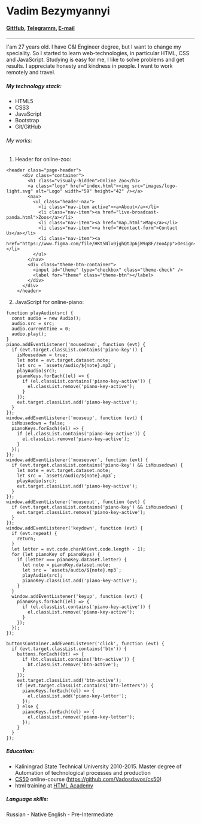 # Vadim Bezymyannyi
#### [GitHub](https://github.com/Vadosdavos), [Telegramm](https://t.me/inemidavos), [E-mail](bezbvap@gmail.com)
---
I'am 27 years old. I have C&I Engineer degree, but I want to change my speciality. So I started to learn web-technologies, in particular HTML, CSS and JavaScript. Studying is easy for me, I like to solve problems and get results. I appreciate honesty and kindness in people. I want to work remotely and travel.

##### My technology stack: 
* HTML5
* CSS3
* JavaScript
* Bootstrap 
* Git/GitHub

###### My works: 

1. Header for online-zoo:
```
<header class="page-header">
      <div class="container">
        <h1 class="visualy-hidden">Online Zoo</h1>
        <a class="logo" href="index.html"><img src="images/logo-light.svg" alt="Logo" width="59" height="42" /></a>
        <nav>
          <ul class="header-nav">
            <li class="nav-item active"><a>About</a></li>
            <li class="nav-item"><a href="live-broadcast-panda.html">Zoos</a></li>
            <li class="nav-item"><a href="map.html">Map</a></li>
            <li class="nav-item"><a href="#contact-form">Contact Us</a></li>
            <li class="nav-item"><a href="https://www.figma.com/file/HKt5Nlx0jghQtJp6jW9q8F/zooApp">Design</a></li>
          </ul>
        </nav>
        <div class="theme-btn-container">
          <input id="theme" type="checkbox" class="theme-check" />
          <label for="theme" class="theme-btn"></label>
        </div>
      </div>
    </header>
```
2. JavaScript for online-piano:

```
function playAudio(src) {
  const audio = new Audio();
  audio.src = src;
  audio.currentTime = 0;
  audio.play();
}
piano.addEventListener('mousedown', function (evt) {
  if (evt.target.classList.contains('piano-key')) {
    isMousedown = true;
    let note = evt.target.dataset.note;
    let src = `assets/audio/${note}.mp3`;
    playAudio(src);
    pianoKeys.forEach((el) => {
      if (el.classList.contains('piano-key-active')) {
        el.classList.remove('piano-key-active');
      }
    });
    evt.target.classList.add('piano-key-active');
  }
});
window.addEventListener('mouseup', function (evt) {
  isMousedown = false;
  pianoKeys.forEach((el) => {
    if (el.classList.contains('piano-key-active')) {
      el.classList.remove('piano-key-active');
    }
  });
});
window.addEventListener('mouseover', function (evt) {
  if (evt.target.classList.contains('piano-key') && isMousedown) {
    let note = evt.target.dataset.note;
    let src = `assets/audio/${note}.mp3`;
    playAudio(src);
    evt.target.classList.add('piano-key-active');
  }
});
window.addEventListener('mouseout', function (evt) {
  if (evt.target.classList.contains('piano-key') && isMousedown) {
    evt.target.classList.remove('piano-key-active');
  }
});
window.addEventListener('keydown', function (evt) {
  if (evt.repeat) {
    return;
  }
  let letter = evt.code.charAt(evt.code.length - 1);
  for (let pianoKey of pianoKeys) {
    if (letter === pianoKey.dataset.letter) {
      let note = pianoKey.dataset.note;
      let src = `assets/audio/${note}.mp3`;
      playAudio(src);
      pianoKey.classList.add('piano-key-active');
    }
  }
  window.addEventListener('keyup', function (evt) {
    pianoKeys.forEach((el) => {
      if (el.classList.contains('piano-key-active')) {
        el.classList.remove('piano-key-active');
      }
    });
  });
});

buttonsContainer.addEventListener('click', function (evt) {
  if (evt.target.classList.contains('btn')) {
    buttons.forEach((bt) => {
      if (bt.classList.contains('btn-active')) {
        bt.classList.remove('btn-active');
      }
    });
    evt.target.classList.add('btn-active');
    if (evt.target.classList.contains('btn-letters')) {
      pianoKeys.forEach((el) => {
        el.classList.add('piano-key-letter');
      });
    } else {
      pianoKeys.forEach((el) => {
        el.classList.remove('piano-key-letter');
      });
    }
  }
});
```

##### Education: 

* Kaliningrad State Technical University 2010-2015. Master degree of Automation of technological processes and production
* [CS50](https://cs50.harvard.edu/) online-course (https://github.com/Vadosdavos/cs50)
* html training at [HTML Academy](https://htmlacademy.ru/)

##### Language skills:
Russian - Native
English - Pre-Intermediate
